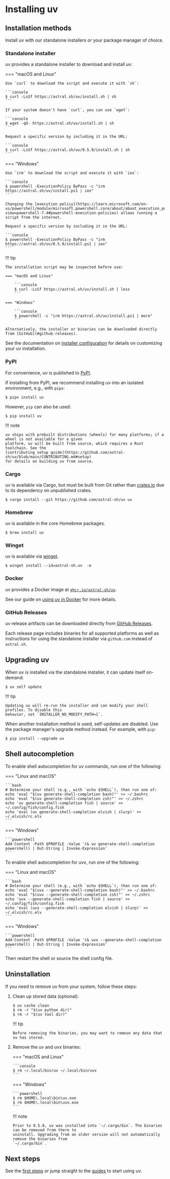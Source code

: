 # Installing uv

## Installation methods

Install uv with our standalone installers or your package manager of choice.

### Standalone installer

uv provides a standalone installer to download and install uv:

=== "macOS and Linux"

    Use `curl` to download the script and execute it with `sh`:

    ```console
    $ curl -LsSf https://astral.sh/uv/install.sh | sh
    ```

    If your system doesn't have `curl`, you can use `wget`:

    ```console
    $ wget -qO- https://astral.sh/uv/install.sh | sh
    ```

    Request a specific version by including it in the URL:

    ```console
    $ curl -LsSf https://astral.sh/uv/0.5.9/install.sh | sh
    ```

=== "Windows"

    Use `irm` to download the script and execute it with `iex`:

    ```console
    $ powershell -ExecutionPolicy ByPass -c "irm https://astral.sh/uv/install.ps1 | iex"
    ```

    Changing the [execution policy](https://learn.microsoft.com/en-us/powershell/module/microsoft.powershell.core/about/about_execution_policies?view=powershell-7.4#powershell-execution-policies) allows running a script from the internet.

    Request a specific version by including it in the URL:

    ```console
    $ powershell -ExecutionPolicy ByPass -c "irm https://astral.sh/uv/0.5.9/install.ps1 | iex"
    ```

!!! tip

    The installation script may be inspected before use:

    === "macOS and Linux"

        ```console
        $ curl -LsSf https://astral.sh/uv/install.sh | less
        ```

    === "Windows"

        ```console
        $ powershell -c "irm https://astral.sh/uv/install.ps1 | more"
        ```

    Alternatively, the installer or binaries can be downloaded directly from [GitHub](#github-releases).

See the documentation on [installer configuration](../configuration/installer.md) for details on
customizing your uv installation.

### PyPI

For convenience, uv is published to [PyPI](https://pypi.org/project/uv/).

If installing from PyPI, we recommend installing uv into an isolated environment, e.g., with `pipx`:

```console
$ pipx install uv
```

However, `pip` can also be used:

```console
$ pip install uv
```

!!! note

    uv ships with prebuilt distributions (wheels) for many platforms; if a wheel is not available for a given
    platform, uv will be built from source, which requires a Rust toolchain. See the
    [contributing setup guide](https://github.com/astral-sh/uv/blob/main/CONTRIBUTING.md#setup)
    for details on building uv from source.

### Cargo

uv is available via Cargo, but must be built from Git rather than [crates.io](https://crates.io) due
to its dependency on unpublished crates.

```console
$ cargo install --git https://github.com/astral-sh/uv uv
```

### Homebrew

uv is available in the core Homebrew packages.

```console
$ brew install uv
```

### Winget

uv is available via [winget](https://winstall.app/apps/astral-sh.uv).

```console
$ winget install --id=astral-sh.uv  -e
```

### Docker

uv provides a Docker image at
[`ghcr.io/astral-sh/uv`](https://github.com/astral-sh/uv/pkgs/container/uv).

See our guide on [using uv in Docker](../guides/integration/docker.md) for more details.

### GitHub Releases

uv release artifacts can be downloaded directly from
[GitHub Releases](https://github.com/astral-sh/uv/releases).

Each release page includes binaries for all supported platforms as well as instructions for using
the standalone installer via `github.com` instead of `astral.sh`.

## Upgrading uv

When uv is installed via the standalone installer, it can update itself on-demand:

```console
$ uv self update
```

!!! tip

    Updating uv will re-run the installer and can modify your shell profiles. To disable this
    behavior, set `INSTALLER_NO_MODIFY_PATH=1`.

When another installation method is used, self-updates are disabled. Use the package manager's
upgrade method instead. For example, with `pip`:

```console
$ pip install --upgrade uv
```

## Shell autocompletion

To enable shell autocompletion for uv commands, run one of the following:

=== "Linux and macOS"

    ```bash
    # Determine your shell (e.g., with `echo $SHELL`), then run one of:
    echo 'eval "$(uv generate-shell-completion bash)"' >> ~/.bashrc
    echo 'eval "$(uv generate-shell-completion zsh)"' >> ~/.zshrc
    echo 'uv generate-shell-completion fish | source' >> ~/.config/fish/config.fish
    echo 'eval (uv generate-shell-completion elvish | slurp)' >> ~/.elvish/rc.elv
    ```

=== "Windows"

    ```powershell
    Add-Content -Path $PROFILE -Value '(& uv generate-shell-completion powershell) | Out-String | Invoke-Expression'
    ```

To enable shell autocompletion for uvx, run one of the following:

=== "Linux and macOS"

    ```bash
    # Determine your shell (e.g., with `echo $SHELL`), then run one of:
    echo 'eval "$(uvx --generate-shell-completion bash)"' >> ~/.bashrc
    echo 'eval "$(uvx --generate-shell-completion zsh)"' >> ~/.zshrc
    echo 'uvx --generate-shell-completion fish | source' >> ~/.config/fish/config.fish
    echo 'eval (uvx --generate-shell-completion elvish | slurp)' >> ~/.elvish/rc.elv
    ```

=== "Windows"

    ```powershell
    Add-Content -Path $PROFILE -Value '(& uvx --generate-shell-completion powershell) | Out-String | Invoke-Expression'
    ```

Then restart the shell or source the shell config file.

## Uninstallation

If you need to remove uv from your system, follow these steps:

1.  Clean up stored data (optional):

    ```console
    $ uv cache clean
    $ rm -r "$(uv python dir)"
    $ rm -r "$(uv tool dir)"
    ```

    !!! tip

        Before removing the binaries, you may want to remove any data that uv has stored.

2.  Remove the uv and uvx binaries:

    === "macOS and Linux"

        ```console
        $ rm ~/.local/bin/uv ~/.local/bin/uvx
        ```

    === "Windows"

        ```powershell
        $ rm $HOME\.local\bin\uv.exe
        $ rm $HOME\.local\bin\uvx.exe
        ```

    !!! note

        Prior to 0.5.0, uv was installed into `~/.cargo/bin`. The binaries can be removed from there to
        uninstall. Upgrading from an older version will not automatically remove the binaries from
        `~/.cargo/bin`.

## Next steps

See the [first steps](./first-steps.md) or jump straight to the [guides](../guides/index.md) to
start using uv.
